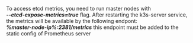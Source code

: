 To access etcd metrics, you need to run master nodes with   
***--etcd-expose-metrics=true*** flag.
After restarting the k3s-server service,  
the metrics will be available by the following endpont:  
         ***%master-node-ip%:2381/metrics***
this endpoint must be added to the static config of Prometheus server

